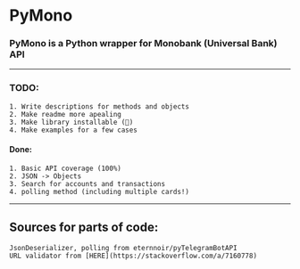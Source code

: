 # PyMono
### PyMono is a Python wrapper for Monobank (Universal Bank) API
------------------------------------------------------------

### TODO:
    1. Write descriptions for methods and objects
    2. Make readme more apealing
    3. Make library installable (🤔)
    4. Make examples for a few cases

#### Done:
    1. Basic API coverage (100%)
    2. JSON -> Objects
    3. Search for accounts and transactions
    4. polling method (including multiple cards!)

------------------------------------------------------------
## Sources for parts of code:
    JsonDeserializer, polling from eternnoir/pyTelegramBotAPI
    URL validator from [HERE](https://stackoverflow.com/a/7160778)